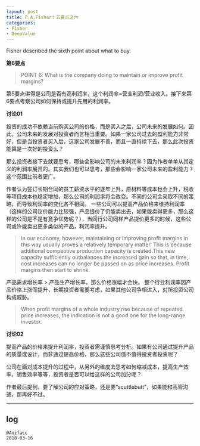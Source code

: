 ```yaml
---
layout: post
title: P.A.Fisher十五要点之六
categories:
- Fisher
- DeepValue
---
```

Fisher described the sixth point about what to buy.

**第6要点**

> POINT 6: What is the company doing to maintain or improve profit margins?

第5要点讲得是公司是否有高利润率，这个利润率=营业利润/营业收入。接下来第6要点考察公司如何保持或提升先用的利润率。

**讨论01**

投资的成功不依赖当前购买公司的价格，而是买入之后，公司未来的发展如何。因此，公司未来的发展对投资者而言相当重要。如果一家公司过去的盈利能力非常好，但是当投资者买入后，这家公司发展不善，而且一直持续下去，那么此次投资能算是一次好的投资么？

那么投资者接下去就要思考，哪些会影响公司的未来利润率？因为作者单单从其定义的利润率展开的。其实我们也可以思考，那些会影响一家公司未来的盈利能力？这个范围比前者更广。

作者认为签订长期合同的员工薪资水平的逐年上升，原材料等成本也会上升，税收等项目成本也稳定增加，那么公司的利润率将会改变。不同的公司会采取不同的策略，而导致利润率的变化各不相同。 一些公司可以提高产品价格来维持利润率（这样的公司议价能力比较强，产品提价了仍能卖出去，如果能卖得更多，那么这样的公司是不是有竞争优势呢？），当同行公司同样产品提价更多的时候，这些公司或许能卖出更多类似的产品，利润率提升。

> In our economy, however, maintaining or improving profit margins in this way usually proves a relatively temporary matter. This is because additional competitive production capacity is created.This new capacity sufficiently outbalances the increased gain so that, in time, cost increases can no longer be passed on as price increases. Profit margins then start to shrink.

产品需求增长率 > 产品生产增长率，那么价格涨幅才会快。 整个行业利润率因产品价格上涨而提升，长期投资者需要考虑，如果其他公司争相进入，对所投资公司构成威胁。

> When profit margins of a whole industry rise because of repeated price increases, the indication is not a good one for the long-range investor.

**讨论02**

提高产品的价格来提升利润率，投资者需谨慎思考分析。如果有公司通过提升产品的质量或设计，而非通过提高价格，那么这些公司值不值得投资者投资呢？

公司在面对成本提升的过程中，从另外的维度去思考如何缩减成本，提高生产效率，销售效率等等，投资者是否可以给这样的公司加分呢？

作者最后提到，要了解公司的应对策略，还是要“scuttlebutt”，如果能和高管沟通，那再好不过。

---

## log

```
@Anifacc
2018-03-16
```